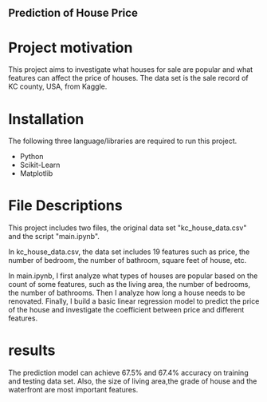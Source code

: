 ## Prediction of House Price

# Project motivation
This project aims to investigate what houses for sale are popular and what features can affect the price of houses. The data set is the sale record of KC county, USA,  from Kaggle. 
# Installation
The following three language/libraries are required to run this project.
* Python
* Scikit-Learn
* Matplotlib
# File Descriptions
This project includes two files, the original data set "kc_house_data.csv" and the script "main.ipynb". 

In kc_house_data.csv, the data set includes 19 features such as price, the number of bedroom, the number of bathroom, square feet of house, etc.

In main.ipynb, I first analyze what types of houses are popular based on the count of some features, such as the living area, the number of bedrooms, the number of bathrooms. Then I analyze how long a house needs to be renovated. Finally, I build a basic linear regression model to predict the price of the house and investigate the coefficient between price and different features. 

# results
The prediction model can achieve 67.5% and 67.4% accuracy on training and testing data set. Also, the size of living area,the grade of house and the waterfront are most important features.
